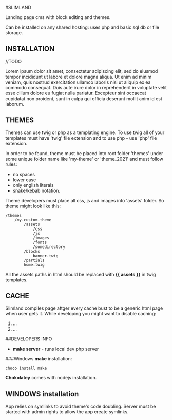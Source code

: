 #SLIMLAND

Landing page cms with block editing and themes.

Can be installed on any shared hosting: uses php and basic sql db or file storage.

## INSTALLATION

//TODO

Lorem ipsum dolor sit amet, consectetur adipiscing elit, sed do eiusmod tempor incididunt ut labore et dolore magna aliqua. Ut enim ad minim veniam, quis nostrud exercitation ullamco laboris nisi ut aliquip ex ea commodo consequat. Duis aute irure dolor in reprehenderit in voluptate velit esse cillum dolore eu fugiat nulla pariatur. Excepteur sint occaecat cupidatat non proident, sunt in culpa qui officia deserunt mollit anim id est laborum.

## THEMES
Themes can use twig or php as a templating engine. To use twig all of your templates must have 'twig' file extension and to use php - use 'php' file extension.  

In order to be found, theme must be placed into root folder 'themes' under some unique folder name like 'my-theme' or 'theme_2021' and must follow rules:
- no spaces
- lower case 
- only english literals
- snake/kebab notation.

Theme developers must place all css, js and images into 'assets' folder. So theme might look like this: 

    /themes
        /my-custom-theme
            /assets
                /css
                /js
                /images
                /fonts
                /somedirectory
            /blocks
                banner.twig
            /partials
            home.twig

All the assets paths in html should be replaced with **{{ assets }}** in twig templates.

## CACHE
Slimland compiles page aftger every cache bust to be a generic html page when user gets it. While developing you might want to disable caching:
1. ...
2. ...

##DEVELOPERS INFO

- **make server**  - runs local dev php server

###Windows **make** installation:

    choco install make

**Chokolatey** comes with nodejs installation.

## WINDOWS installation

App relies on symlinks to avoid theme's code doubling. Server must be started with admin rights to allow the app create symlinks.
